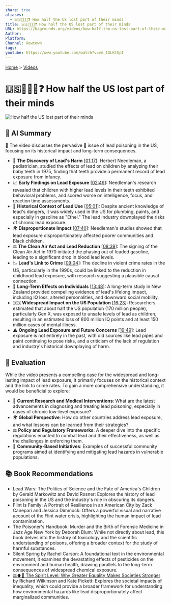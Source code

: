 ```yaml
---
share: true
aliases:
  - 🇺🇸🤯😵‍💫❓ How half the US lost part of their minds
title: 🇺🇸🤯😵‍💫❓ How half the US lost part of their minds
URL: https://bagrounds.org/videos/how-half-the-us-lost-part-of-their-minds
Author: 
Platform: 
Channel: Howtown
tags: 
youtube: https://www.youtube.com/watch?v=vm_1XLKtGpI
---
```

[Home](../index.md) > [Videos](./index.md)  
# 🇺🇸🤯😵‍💫❓ How half the US lost part of their minds  
![How half the US lost part of their minds](https://www.youtube.com/watch?v=vm_1XLKtGpI)  
  
## 🤖 AI Summary  
🧠 The video discusses the pervasive 🧪 issue of lead poisoning in the US, focusing on its historical impact and long-term consequences.  
  
* 🔬 **The Discovery of Lead's Harm** \[[01:17](http://www.youtube.com/watch?v=vm_1XLKtGpI&t=77)\]: Herbert Needleman, a pediatrician, studied the effects of lead on children by analyzing their baby teeth in 1975, finding that teeth provide a permanent record of lead exposure from infancy.  
* 📈 **Early Findings on Lead Exposure** \[[02:49](http://www.youtube.com/watch?v=vm_1XLKtGpI&t=169)\]: Needleman's research revealed that children with higher lead levels in their teeth exhibited behavioral problems, and scored worse on intelligence, focus, and reaction time assessments.  
* 📜 **Historical Context of Lead Use** \[[05:01](http://www.youtube.com/watch?v=vm_1XLKtGpI&t=301)\]: Despite ancient knowledge of lead's dangers, it was widely used in the US for plumbing, paints, and especially in gasoline as "Ethel." The lead industry downplayed the risks of chronic lead exposure.  
* 🌍 **Disproportionate Impact** \[[07:40](http://www.youtube.com/watch?v=vm_1XLKtGpI&t=460)\]: Needleman's studies showed that lead exposure disproportionately affected poorer communities and Black children.  
* ⚖️ **The Clean Air Act and Lead Reduction** \[[08:39](http://www.youtube.com/watch?v=vm_1XLKtGpI&t=519)\]: The signing of the Clean Air Act in 1970 initiated the phasing out of leaded gasoline, leading to a significant drop in blood lead levels.  
* 📉 **Lead's Link to Crime** \[[09:04](http://www.youtube.com/watch?v=vm_1XLKtGpI&t=544)\]: The decline in violent crime rates in the US, particularly in the 1990s, could be linked to the reduction in childhood lead exposure, with research suggesting a plausible causal connection.  
* 🧠 **Long-Term Effects on Individuals** \[[13:48](http://www.youtube.com/watch?v=vm_1XLKtGpI&t=828)\]: A long-term study in New Zealand provided compelling evidence of lead's lifelong impact, including IQ loss, altered personalities, and downward social mobility.  
* 🇺🇸 **Widespread Impact on the US Population** \[[16:23](http://www.youtube.com/watch?v=vm_1XLKtGpI&t=983)\]: Researchers estimated that about half the US population (170 million people), particularly Gen X, was exposed to unsafe levels of lead as children, resulting in an estimated loss of 800 million IQ points and at least 150 million cases of mental illness.  
* ⚠️ **Ongoing Lead Exposure and Future Concerns** \[[19:49](http://www.youtube.com/watch?v=vm_1XLKtGpI&t=1189)\]: Lead exposure is not entirely in the past, with old sources like lead pipes and paint continuing to pose risks, and a criticism of the lack of regulation and industry's historical downplaying of harm.  
  
## 🤔 Evaluation  
While the video presents a compelling case for the widespread and long-lasting impact of lead exposure, it primarily focuses on the historical context and the link to crime rates. To gain a more comprehensive understanding, it would be beneficial to explore:  
  
* 🔬 **Current Research and Medical Interventions**: What are the latest advancements in diagnosing and treating lead poisoning, especially in cases of chronic low-level exposure?  
* 🌍 **Global Perspective**: How do other countries address lead exposure, and what lessons can be learned from their strategies?  
* ⚖️ **Policy and Regulatory Frameworks**: A deeper dive into the specific regulations enacted to combat lead and their effectiveness, as well as the challenges in enforcing them.  
* 🤝 **Community-Based Initiatives**: Examples of successful community programs aimed at identifying and mitigating lead hazards in vulnerable populations.  
  
## 📚 Book Recommendations  
* Lead Wars: The Politics of Science and the Fate of America's Children by Gerald Markowitz and David Rosner: Explores the history of lead poisoning in the US and the industry's role in obscuring its dangers.  
* Flint Is Family: A Portrait of Resilience in an American City by Zack Canepari and Jessica Dimmock: Offers a powerful visual and narrative account of the Flint water crisis, highlighting the human impact of lead contamination.  
* The Poisoner's Handbook: Murder and the Birth of Forensic Medicine in Jazz Age New York by Deborah Blum: While not directly about lead, this book delves into the history of toxicology and the scientific understanding of poisons, offering a broader context for the study of harmful substances.  
* Silent Spring by Rachel Carson: A foundational text in the environmental movement, it examines the devastating effects of pesticides on the environment and human health, drawing parallels to the long-term consequences of widespread chemical exposure.  
* [⚖️⬆️🤝 The Spirit Level: Why Greater Equality Makes Societies Stronger](../books/the-spirit-level-why-greater-equality-makes-societies-stronger.md) by Richard Wilkinson and Kate Pickett: Explores the societal impacts of inequality, which could provide a broader framework for understanding how environmental hazards like lead disproportionately affect marginalized communities.